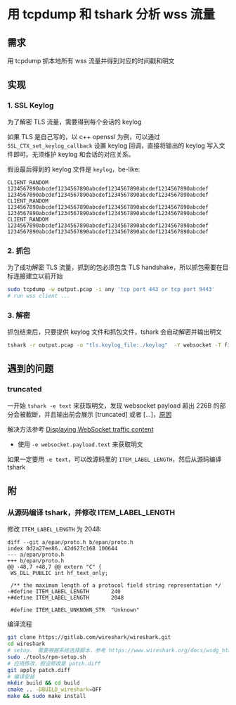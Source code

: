 # 用 tcpdump 和 tshark 分析 wss 流量

## 需求

用 tcpdump 抓本地所有 wss 流量并得到对应的时间戳和明文

## 实现

### 1. SSL Keylog

为了解密 TLS 流量，需要得到每个会话的 keylog

如果 TLS 是自己写的，以 c++ openssl 为例，可以通过 `SSL_CTX_set_keylog_callback` 设置 keylog 回调，直接将输出的 keylog 写入文件即可。无须维护 keylog 和会话的对应关系。

假设最后得到的 keylog 文件是 `keylog`，be-like:
```
CLIENT_RANDOM 1234567890abcdef1234567890abcdef1234567890abcdef1234567890abcdef 1234567890abcdef1234567890abcdef1234567890abcdef1234567890abcdef
CLIENT_RANDOM 1234567890abcdef1234567890abcdef1234567890abcdef1234567890abcdef 1234567890abcdef1234567890abcdef1234567890abcdef1234567890abcdef
CLIENT_RANDOM 1234567890abcdef1234567890abcdef1234567890abcdef1234567890abcdef 1234567890abcdef1234567890abcdef1234567890abcdef1234567890abcdef
```

### 2. 抓包

为了成功解密 TLS 流量，抓到的包必须包含 TLS handshake，所以抓包需要在目标连接建立以前开始

```bash
sudo tcpdump -w output.pcap -i any 'tcp port 443 or tcp port 9443'
# run wss client ...
```

### 3. 解密

抓包结束后，只要提供 keylog 文件和抓包文件，tshark 会自动解密并输出明文

```bash
tshark -r output.pcap -o "tls.keylog_file:./keylog"  -Y websocket -T fields -e frame.time -e websocket.payload.text
```

## 遇到的问题

### truncated

一开始 `tshark -e text` 来获取明文，发现 websocket payload 超出 226B 的部分会被截断，并且输出前会展示 [truncated] 或者 [...]，[原因](https://osqa-ask.wireshark.org/questions/43023/want-to-use-tshark-to-decode-a-specific-packet-and-do-not-truncate-lines/)

解决方法参考 [Displaying WebSocket traffic content](https://ask.wireshark.org/question/35302/displaying-websocket-traffic-content/)
- 使用 `-e websocket.payload.text` 来获取明文

如果一定要用 `-e text`，可以改源码里的 `ITEM_LABEL_LENGTH`，然后从源码编译 tshark

## 附

### 从源码编译 tshark，并修改 ITEM_LABEL_LENGTH

修改 `ITEM_LABEL_LENGTH` 为 2048:
```
diff --git a/epan/proto.h b/epan/proto.h
index 0d2a27ee86..42d627c168 100644
--- a/epan/proto.h
+++ b/epan/proto.h
@@ -48,7 +48,7 @@ extern "C" {
 WS_DLL_PUBLIC int hf_text_only;
  
 /** the maximum length of a protocol field string representation */
-#define ITEM_LABEL_LENGTH       240
+#define ITEM_LABEL_LENGTH       2048
  
 #define ITEM_LABEL_UNKNOWN_STR  "Unknown"
```

编译流程
```bash
git clone https://gitlab.com/wireshark/wireshark.git
cd wireshark
# setup， 需要根据系统选择脚本，参考 https://www.wireshark.org/docs/wsdg_html_chunked/ChapterSetup.html
sudo ./tools/rpm-setup.sh 
# 应用修改，假设修改是 patch.diff
git apply patch.diff
# 编译安装
mkdir build && cd build
cmake .. -DBUILD_wireshark=OFF
make && sudo make install
```
